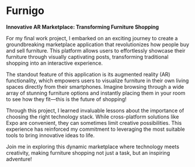 # Furnigo
 
**Innovative AR Marketplace: Transforming Furniture Shopping**

For my final work project, I embarked on an exciting journey to create a groundbreaking marketplace application that revolutionizes how people buy and sell furniture. This platform allows users to effortlessly showcase their furniture through visually captivating posts, transforming traditional shopping into an interactive experience.

The standout feature of this application is its augmented reality (AR) functionality, which empowers users to visualize furniture in their own living spaces directly from their smartphones. Imagine browsing through a wide array of stunning furniture options and instantly placing them in your room to see how they fit—this is the future of shopping!

Through this project, I learned invaluable lessons about the importance of choosing the right technology stack. While cross-platform solutions like Expo are convenient, they can sometimes limit creative possibilities. This experience has reinforced my commitment to leveraging the most suitable tools to bring innovative ideas to life.

Join me in exploring this dynamic marketplace where technology meets creativity, making furniture shopping not just a task, but an inspiring adventure!

